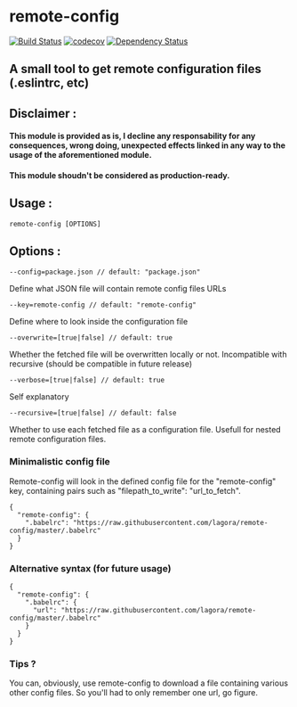 # remote-config
[![Build Status](https://travis-ci.org/lagora/remote-config.svg?branch=dev)](https://travis-ci.org/lagora/remote-config) [![codecov](https://codecov.io/gh/lagora/remote-config/branch/dev/graph/badge.svg)](https://codecov.io/gh/lagora/remote-config) [![Dependency Status](https://dependencyci.com/github/lagora/remote-config/badge)](https://dependencyci.com/github/lagora/remote-config)

## A small tool to get remote configuration files (.eslintrc, etc)

## Disclaimer :
#### This module is provided as is, I decline any responsability for any consequences, wrong doing, unexpected effects linked in any way to the usage of the aforementioned module.
#### This module shoudn't be considered as production-ready.

## Usage :
```
remote-config [OPTIONS]
```

## Options :
```
--config=package.json // default: "package.json"
```
Define what JSON file will contain remote config files URLs

```
--key=remote-config // default: "remote-config"
```
Define where to look inside the configuration file

```
--overwrite=[true|false] // default: true
```
Whether the fetched file will be overwritten locally or not.
Incompatible with recursive (should be compatible in future release)

```
--verbose=[true|false] // default: true
```
Self explanatory

```
--recursive=[true|false] // default: false
```
Whether to use each fetched file as a configuration file. Usefull for nested remote configuration files.

### Minimalistic config file
Remote-config will look in the defined config file for the "remote-config" key, containing pairs such as "filepath_to_write": "url_to_fetch".
```
{
  "remote-config": {
    ".babelrc": "https://raw.githubusercontent.com/lagora/remote-config/master/.babelrc"
  }
}
```

### Alternative syntax (for future usage)
```
{
  "remote-config": {
    ".babelrc": {
      "url": "https://raw.githubusercontent.com/lagora/remote-config/master/.babelrc"
    }
  }
}
```

### Tips ?
You can, obviously, use remote-config to download a file containing various other config files.
So you'll had to only remember one url, go figure.
